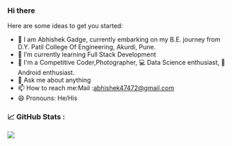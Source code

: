 ### Hi there 

Here are some ideas to get you started:

- 🔭 I am Abhishek Gadge, currently embarking on my B.E. journey from D.Y. Patil College Of Engineering, Akurdi, Pune. 
- 🌱 I’m currently learning Full Stack Development 
- 👯  I'm a Competitive Coder,Photographer, 💻 Data Science enthusiast, 📱Android enthusiast.
- 💬 Ask me about anything
- 📫 How to reach me:Mail :abhishek47472@gmail.com
- 😄 Pronouns: He/His
### &#x1f4c8; GitHub Stats :
<img src="https://github-readme-stats.vercel.app/api?username=Abhishek-Gadge&&show_icons=true&title_color=ffffff&icon_color=bb2acf&text_color=daf7dc&bg_color=151515">
